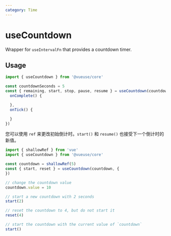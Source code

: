 ```yaml
---
category: Time
---
```


# useCountdown

Wrapper for `useIntervalFn` that provides a countdown timer.

## Usage

```js
import { useCountdown } from '@vueuse/core'

const countdownSeconds = 5
const { remaining, start, stop, pause, resume } = useCountdown(countdownSeconds, {
  onComplete() {

  },
  onTick() {

  }
})
```

您可以使用 `ref` 来更改初始倒计时。`start()` 和 `resume()` 也接受下一个倒计时的新值。

```js
import { shallowRef } from 'vue'
import { useCountdown } from '@vueuse/core'

const countdown = shallowRef(5)
const { start, reset } = useCountdown(countdown, {
})

// change the countdown value
countdown.value = 10

// start a new countdown with 2 seconds
start(2)

// reset the countdown to 4, but do not start it
reset(4)

// start the countdown with the current value of `countdown`
start()
```
